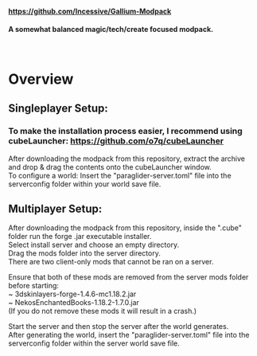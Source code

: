 #### https://github.com/Incessive/Gallium-Modpack
#### A somewhat balanced magic/tech/create focused modpack.
<br>

# Overview
## Singleplayer Setup:
### To make the installation process easier, I recommend using cubeLauncher: https://github.com/o7q/cubeLauncher
After downloading the modpack from this repository, extract the archive and drop & drag the contents onto the cubeLauncher window.\
To configure a world: Insert the "paraglider-server.toml" file into the serverconfig folder within your world save file.
<br>

## Multiplayer Setup:
After downloading the modpack from this repository, inside the ".cube" folder run the forge .jar executable installer.\
Select install server and choose an empty directory.\
Drag the mods folder into the server directory.\
There are two client-only mods that cannot be ran on a server. 

Ensure that both of these mods are removed from the server mods folder before starting:\
~ 3dskinlayers-forge-1.4.6-mc1.18.2.jar\
~ NekosEnchantedBooks-1.18.2-1.7.0.jar\
(If you do not remove these mods it will result in a crash.)

Start the server and then stop the server after the world generates.\
After generating the world, insert the "paraglider-server.toml" file into the serverconfig folder within the server world save file.